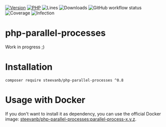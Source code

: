 [![Version](https://img.shields.io/badge/version-0.8.3-blueviolet.svg)](https://github.com/steevanb/php-parallel-processes/tree/0.8.3)
[![PHP](https://img.shields.io/badge/php-^8.1-blue.svg)](https://php.net)
![Lines](https://img.shields.io/badge/code%20lines-5,673-blue.svg)
![Downloads](https://poser.pugx.org/steevanb/php-parallel-processes/downloads)
![GitHub workflow status](https://img.shields.io/github/workflow/status/steevanb/php-parallel-processes/CI)
![Coverage](https://img.shields.io/badge/coverage-55%25-success.svg)
![Infection](https://img.shields.io/badge/infection-88%25-success.svg)

# php-parallel-processes

Work in progress ;)

# Installation

```
composer require steevanb/php-parallel-processes ^0.8
```

# Usage with Docker

If you don't want to install it as dependency, you can use the official Docker image: 
[steevanb/php-parallel-processes:parallel-process-x.y.z](https://hub.docker.com/r/steevanb/php-parallel-processes/tags?page=1&name=parallel-process).
